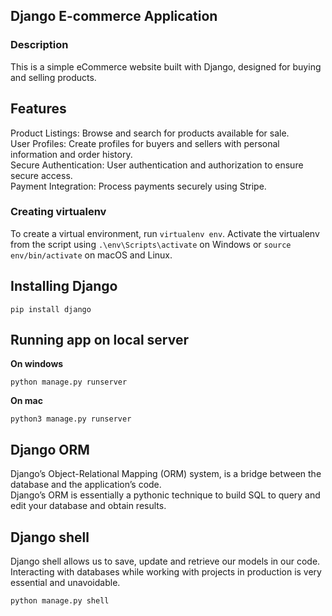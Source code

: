 ## Django E-commerce Application
### Description 
This is a simple eCommerce website built with Django, designed for buying and selling products.
## Features
Product Listings: Browse and search for products available for sale.</br>
User Profiles: Create profiles for buyers and sellers with personal information and order history.</br>
Secure Authentication: User authentication and authorization to ensure secure access.</br>
Payment Integration: Process payments securely using Stripe.
### Creating virtualenv
To create a virtual environment, run `virtualenv env`. Activate the virtualenv from the script using `.\env\Scripts\activate` on Windows or `source env/bin/activate` on macOS and Linux.
## Installing Django
```
pip install django
```
## Running app on local server
**On windows**
```
python manage.py runserver
```
**On mac**
```
python3 manage.py runserver
```
## Django ORM
Django’s Object-Relational Mapping (ORM) system, is a bridge between the database and the application’s code.</br>
Django’s ORM is essentially a pythonic technique to build SQL to query and edit your database and obtain results.
## Django shell
Django shell allows us to save, update and retrieve our models in our code. Interacting with databases while working with projects in production is very essential and unavoidable.
```
python manage.py shell
```
